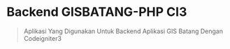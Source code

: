 # Backend GISBATANG-PHP CI3
> Aplikasi Yang Digunakan Untuk Backend Aplikasi GIS Batang Dengan Codeigniter3
